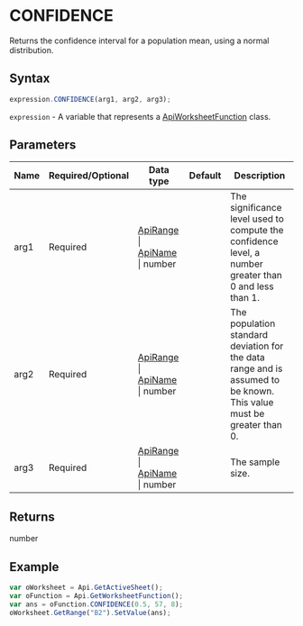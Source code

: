 # CONFIDENCE

Returns the confidence interval for a population mean, using a normal distribution.

## Syntax

```javascript
expression.CONFIDENCE(arg1, arg2, arg3);
```

`expression` - A variable that represents a [ApiWorksheetFunction](../ApiWorksheetFunction.md) class.

## Parameters

| **Name** | **Required/Optional** | **Data type** | **Default** | **Description** |
| ------------- | ------------- | ------------- | ------------- | ------------- |
| arg1 | Required | [ApiRange](../../ApiRange/ApiRange.md) \| [ApiName](../../ApiName/ApiName.md) \| number |  | The significance level used to compute the confidence level, a number greater than 0 and less than 1. |
| arg2 | Required | [ApiRange](../../ApiRange/ApiRange.md) \| [ApiName](../../ApiName/ApiName.md) \| number |  | The population standard deviation for the data range and is assumed to be known. This value must be greater than 0. |
| arg3 | Required | [ApiRange](../../ApiRange/ApiRange.md) \| [ApiName](../../ApiName/ApiName.md) \| number |  | The sample size. |

## Returns

number

## Example



```javascript
var oWorksheet = Api.GetActiveSheet();
var oFunction = Api.GetWorksheetFunction();
var ans = oFunction.CONFIDENCE(0.5, 57, 8);
oWorksheet.GetRange("B2").SetValue(ans);
```
